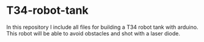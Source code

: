 # T34-robot-tank
In this repository I include all files for building a T34 robot tank with arduino. This robot will be able to avoid obstacles and shot with a laser diode.
